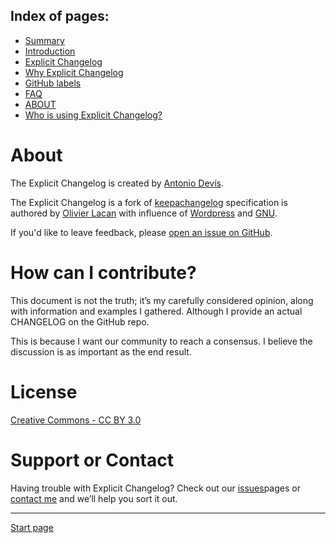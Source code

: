 Index of pages:
---------------

* [Summary](/README.md)
* [Introduction](/README.md)
* [Explicit Changelog](/CHANGELOG.md)
* [Why Explicit Changelog](/WHY.md)
* [GitHub labels](/LABELS.md)
* [FAQ](/FAQ.md)
* [ABOUT](/ABOUT.md)
* [Who is using Explicit Changelog?](/USERS.md)


# About

The Explicit Changelog is created by [Antonio Devís](https://github.com/colomet).

The Explicit Changelog is a fork of [keepachangelog](http://keepachangelog.com) specification is authored by [Olivier Lacan](http://olivierlacan.com/) with influence of [Wordpress](https://codex.wordpress.org/WordPress_Versions) and [GNU](https://www.gnu.org/prep/standards/html_node/Change-Logs.html#Change-Logs).

If you'd like to leave feedback, please [open an issue on GitHub](https://github.com/Software-Development-Guidelines/Explicit-Changelog/issues).


# How can I contribute?

This document is not the truth; it’s my carefully considered opinion, along with information and examples I gathered. Although I provide an actual CHANGELOG on the GitHub repo.

This is because I want our community to reach a consensus. I believe the discussion is as important as the end result.


# License

[Creative Commons - CC BY 3.0](http://creativecommons.org/licenses/by/3.0/)


# Support or Contact

Having trouble with Explicit Changelog? Check out our [issues](https://github.com/Software-Development-Guidelines/Explicit-Changelog/issues)pages or [contact me](https://www.linkedin.com/in/antonio-devis-lopez/) and we’ll help you sort it out.


---



[Start page](./)
